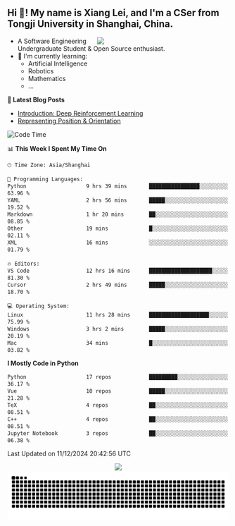 <h2 align="left">Hi 👋! My name is Xiang Lei, and I'm a CSer from Tongji University in Shanghai, China.</h2>


<img align= "right" width= "300" src= "https://pa1.narvii.com/6580/8098c6e9207376889eeb0532d9f5a0723c4d73f5_hq.gif"/>

- A Software Engineering Undergraduate Student & Open Source enthusiast.
- 🌱 I'm currently learning:
  - Artificial Intelligence
  - Robotics
  - Mathematics
  - ...
 
**📝 Latest Blog Posts** 
- [Introduction: Deep Reinforcement Learning](https://lei00764.github.io/posts/2024-11-27-%E6%B7%B1%E5%BA%A6%E5%BC%BA%E5%8C%96%E5%AD%A6%E4%B9%A0%E5%85%A5%E9%97%A8%E4%BB%8B%E7%BB%8D/index.html)
- [Representing Position & Orientation](https://lei00764.github.io/posts/2024-10-24-%E6%9C%BA%E5%99%A8%E4%BA%BA%E5%AD%A6%E4%B8%AD%E7%9A%84%E5%A7%BF%E6%80%81%E7%9A%84%E8%A1%A8%E7%A4%BA%E6%96%B9%E6%B3%95/index.html)

<!--START_SECTION:waka-->
![Code Time](http://img.shields.io/badge/Code%20Time-670%20hrs%2019%20mins-blue)

📊 **This Week I Spent My Time On** 

```text
🕑︎ Time Zone: Asia/Shanghai

💬 Programming Languages: 
Python                   9 hrs 39 mins       ████████████████░░░░░░░░░   63.96 % 
YAML                     2 hrs 56 mins       █████░░░░░░░░░░░░░░░░░░░░   19.52 % 
Markdown                 1 hr 20 mins        ██░░░░░░░░░░░░░░░░░░░░░░░   08.85 % 
Other                    19 mins             █░░░░░░░░░░░░░░░░░░░░░░░░   02.11 % 
XML                      16 mins             ░░░░░░░░░░░░░░░░░░░░░░░░░   01.79 % 

🔥 Editors: 
VS Code                  12 hrs 16 mins      ████████████████████░░░░░   81.30 % 
Cursor                   2 hrs 49 mins       █████░░░░░░░░░░░░░░░░░░░░   18.70 % 

💻 Operating System: 
Linux                    11 hrs 28 mins      ███████████████████░░░░░░   75.99 % 
Windows                  3 hrs 2 mins        █████░░░░░░░░░░░░░░░░░░░░   20.19 % 
Mac                      34 mins             █░░░░░░░░░░░░░░░░░░░░░░░░   03.82 % 
```

**I Mostly Code in Python** 

```text
Python                   17 repos            █████████░░░░░░░░░░░░░░░░   36.17 % 
Vue                      10 repos            █████░░░░░░░░░░░░░░░░░░░░   21.28 % 
TeX                      4 repos             ██░░░░░░░░░░░░░░░░░░░░░░░   08.51 % 
C++                      4 repos             ██░░░░░░░░░░░░░░░░░░░░░░░   08.51 % 
Jupyter Notebook         3 repos             ██░░░░░░░░░░░░░░░░░░░░░░░   06.38 % 
```




 Last Updated on 11/12/2024 20:42:56 UTC
<!--END_SECTION:waka-->




<div align="center">
  <img src="https://github-readme-stats.vercel.app/api?username=Lei00764&show_icons=true&theme=radical" />
 </div>

 <div align="center">

<picture>
  <source media="(prefers-color-scheme: dark)" srcset="https://raw.githubusercontent.com/Lei00764/Lei00764/output/github-contribution-grid-snake-dark.svg">
  <source media="(prefers-color-scheme: light)" srcset="https://raw.githubusercontent.com/Lei00764/Lei00764/output/github-contribution-grid-snake.svg">
  <img alt="github contribution grid snake animation" src="https://raw.githubusercontent.com/Lei00764/Lei00764/output/github-contribution-grid-snake.svg">
</picture>

</div>
